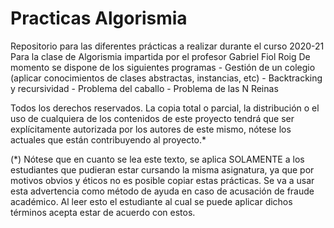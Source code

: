 # Practicas Algorismia
Repositorio para las diferentes prácticas a realizar durante el curso 2020-21 
	Para la clase de Algorismia impartida por el profesor Gabriel Fiol Roig
	De momento se dispone de los siguientes programas
		- Gestión de un colegio (aplicar conocimientos de clases abstractas, instancias, etc)
		- Backtracking y recursividad
			- Problema del caballo
			- Problema de las N Reinas
  
  
Todos los derechos reservados. La copia total o parcial, la distribución o el uso de cualquiera de los contenidos de este proyecto tendrá que ser
explícitamente autorizada por los autores de este mismo, nótese los actuales que están contribuyendo al proyecto.*

(*)
Nótese que en cuanto se lea este texto, se aplica SOLAMENTE  a los estudiantes que pudieran estar cursando la misma asignatura,
ya que por motivos obvios y éticos no es posible copiar estas prácticas. Se va a usar esta advertencia como método de ayuda en caso
de acusación de fraude académico. Al leer esto el estudiante al cual se puede aplicar dichos términos acepta estar de acuerdo con estos.
